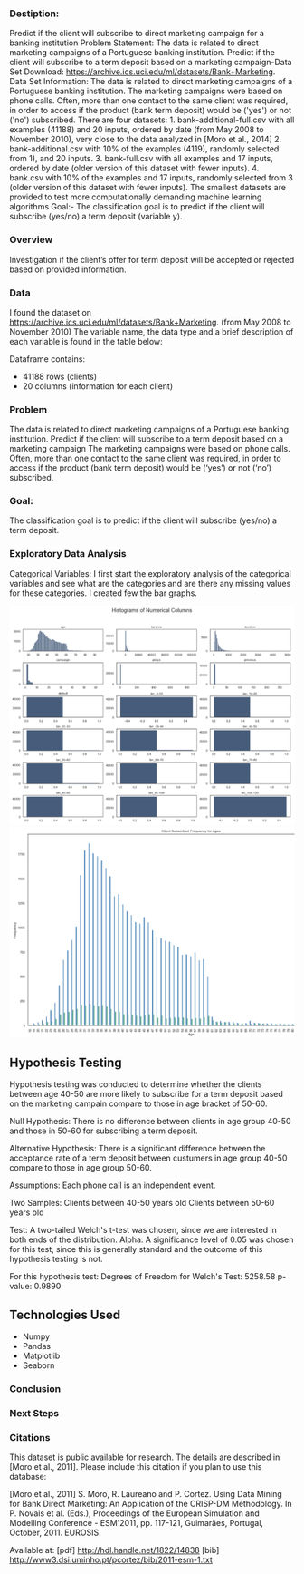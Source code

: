 ### Destiption:
Predict if the client will subscribe to direct marketing campaign for a banking institution Problem Statement: The data is related to direct marketing campaigns of a Portuguese banking institution. Predict if the client will subscribe to a term deposit based on a marketing campaign-Data Set Download: https://archive.ics.uci.edu/ml/datasets/Bank+Marketing. Data Set Information: The data is related to direct marketing campaigns of a Portuguese banking institution. The marketing campaigns were based on phone calls. Often, more than one contact to the same client was required, in order to access if the product (bank term deposit) would be ('yes') or not ('no') subscribed. There are four datasets: 1. bank-additional-full.csv with all examples (41188) and 20 inputs, ordered by date (from May 2008 to November 2010), very close to the data analyzed in [Moro et al., 2014] 2. bank-additional.csv with 10% of the examples (4119), randomly selected from 1), and 20 inputs. 3. bank-full.csv with all examples and 17 inputs, ordered by date (older version of this dataset with fewer inputs). 4. bank.csv with 10% of the examples and 17 inputs, randomly selected from 3 (older version of this dataset with fewer inputs). The smallest datasets are provided to test more computationally demanding machine learning algorithms Goal:- The classification goal is to predict if the client will subscribe (yes/no) a term deposit (variable y).

### Overview
Investigation if the client’s offer for term deposit will be accepted or rejected based on provided information.

### Data
I found the dataset on https://archive.ics.uci.edu/ml/datasets/Bank+Marketing. (from May 2008 to November 2010)
The variable name, the data type and a brief description of each variable is found in the table below:

Dataframe contains:
* 41188 rows (clients)
* 20 columns (information for each client)

### Problem

The data is related to direct marketing campaigns of a Portuguese banking institution. Predict if the client will subscribe to a term deposit based on a marketing campaign
The marketing campaigns were based on phone calls. Often, more than one contact to the same client was required, in order to access if the product (bank term deposit) would be (‘yes’) or not (‘no’) subscribed.


### Goal:
The classification goal is to predict if the client will subscribe (yes/no) a term deposit.

### Exploratory Data Analysis

Categorical Variables:
I first start the exploratory analysis of the categorical variables and see what are the categories and are there any missing values for these categories. I created few the bar graphs.

![plot](https://github.com/stevalang/AcceptOrRejectBankOffer/blob/master/images/hist_num_cols.png)
![plot](https://github.com/stevalang/AcceptOrRejectBankOffer/blob/master/images/age_frequency.png)


## Hypothesis Testing
Hypothesis testing was conducted to determine whether the clients between age 40-50 are more likely to subscribe for a term deposit based on the marketing campain compare to those in age bracket of 50-60.

Null Hypothesis: There is no difference between clients in age group 40-50 and those in 50-60 for subscribing a term deposit.

Alternative Hypothesis: There is a significant difference between the acceptance rate of a term deposit between custumers in age group 40-50 compare to those in age group 50-60.

Assumptions:
Each phone call is an independent event.

Two Samples:
Clients between 40-50 years old
Clients between 50-60 years old


Test: A two-tailed Welch's t-test was chosen, since we are interested in both ends of the distribution.
Alpha: A significance level of 0.05 was chosen for this test, since this is generally standard and the outcome of this hypothesis testing is not.


For this hypothesis test:
Degrees of Freedom for Welch's Test: 5258.58
p-value: 0.9890



## Technologies Used
* Numpy
* Pandas
* Matplotlib
* Seaborn

### Conclusion
### Next Steps

### Citations
This dataset is public available for research. The details are described in [Moro et al., 2011].
  Please include this citation if you plan to use this database:

  [Moro et al., 2011] S. Moro, R. Laureano and P. Cortez. Using Data Mining for Bank Direct Marketing: An Application of the CRISP-DM Methodology.
  In P. Novais et al. (Eds.), Proceedings of the European Simulation and Modelling Conference - ESM'2011, pp. 117-121, Guimarães, Portugal, October, 2011. EUROSIS.

  Available at: [pdf] http://hdl.handle.net/1822/14838
                [bib] http://www3.dsi.uminho.pt/pcortez/bib/2011-esm-1.txt
